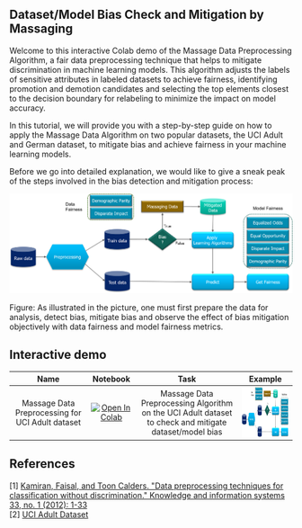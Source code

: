 ## Dataset/Model Bias Check and Mitigation by Massaging
Welcome to this interactive Colab demo of the Massage Data Preprocessing Algorithm, a fair data preprocessing technique that helps to mitigate discrimination in machine learning models. This algorithm adjusts the labels of sensitive attributes in labeled datasets to achieve fairness, identifying promotion and demotion candidates and selecting the top elements closest to the decision boundary for relabeling to minimize the impact on model accuracy.

In this tutorial, we will provide you with a step-by-step guide on how to apply the Massage Data Algorithm on two popular datasets, the UCI Adult and German dataset, to mitigate bias and achieve fairness in your machine learning models.

Before we go into detailed explanation, we would like to give a sneak peak of the steps involved in the bias detection and mitigation process:

<p align="center">
<img src="images/massage_data_workflow_diagram.png" width="800px">  

Figure:  As illustrated in the picture, one must first prepare the data for analysis, detect bias, mitigate bias and observe the effect of bias mitigation objectively with data fairness and model fairness metrics.
</p>


## Interactive demo
|Name| Notebook           | Task  | Example                       |
|:---------------------------------:|:-------------:|:-----:|:------------:|
Massage Data Preprocessing for UCI Adult dataset| [![Open In Colab](https://colab.research.google.com/assets/colab-badge.svg)](https://colab.research.google.com/github/sony/nnabla-examples/blob/master/interactive-demos/massage_adult_dataset.ipynb) | Massage Data Preprocessing Algorithm on the UCI Adult dataset to check and mitigate dataset/model bias |<a href="url"><img src="images/massage_data_workflow_diagram.png" align="center" height="90" ></a>|

## References
[1] [Kamiran, Faisal, and Toon Calders. "Data preprocessing techniques for classification without discrimination." Knowledge and information systems 33, no. 1 (2012): 1-33
](https://link.springer.com/article/10.1007/s10115-011-0463-8)  
[2] [UCI Adult Dataset](https://archive.ics.uci.edu/ml/datasets/adult)